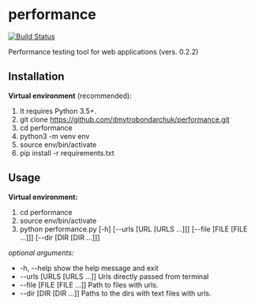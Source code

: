 performance
===========
[![Build Status](https://travis-ci.org/dmytrobondarchuk/performance.svg?branch=master)](https://travis-ci.org/dmytrobondarchuk/performance)
    
Performance testing tool for web applications (vers. 0.2.2)

Installation
------------
**Virtual environment** (recommended):



1. It requires Python 3.5+.
2. git clone https://github.com/dmytrobondarchuk/performance.git
3. cd performance
4. python3 -m venv env
5. source env/bin/activate
6. pip install -r requirements.txt

Usage
-----
**Virtual environment:**
1. cd performance
2. source env/bin/activate
3. python performance.py [-h] 
                      [--urls [URL [URLS ...]]]
                      [--file [FILE [FILE ...]]]
                      [--dir [DIR [DIR ...]]]
                      
_optional arguments:_
  - -h, --help 
  show the help message and exit
  - --urls [URLS [URLS ...]]
                        Urls directly passed from terminal
  - --file [FILE [FILE ...]]
                        Path to files with urls.
  - --dir [DIR [DIR ...]]
                        Paths to the dirs with text files with urls.

